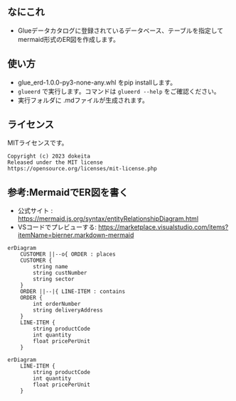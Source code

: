 ## なにこれ
* Glueデータカタログに登録されているデータベース、テーブルを指定してmermaid形式のER図を作成します。

## 使い方
* glue_erd-1.0.0-py3-none-any.whl をpip installします。
* `glueerd` で実行します。コマンドは `glueerd --help` をご確認ください。
* 実行フォルダに .mdファイルが生成されます。

## ライセンス
MITライセンスです。
```
Copyright (c) 2023 dokeita
Released under the MIT license
https://opensource.org/licenses/mit-license.php
```

## 参考:MermaidでER図を書く
* 公式サイト : https://mermaid.js.org/syntax/entityRelationshipDiagram.html
* VSコードでプレビューする: https://marketplace.visualstudio.com/items?itemName=bierner.markdown-mermaid

``` mermaid
erDiagram
    CUSTOMER ||--o{ ORDER : places
    CUSTOMER {
        string name
        string custNumber
        string sector
    }
    ORDER ||--|{ LINE-ITEM : contains
    ORDER {
        int orderNumber
        string deliveryAddress
    }
    LINE-ITEM {
        string productCode
        int quantity
        float pricePerUnit
    }
```

``` mermaid
erDiagram
    LINE-ITEM {
        string productCode
        int quantity
        float pricePerUnit
    }
```
